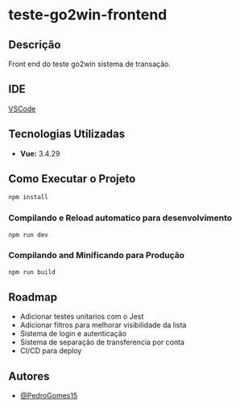 # teste-go2win-frontend

## Descrição

Front end do teste go2win sistema de transação.

## IDE

[VSCode](https://code.visualstudio.com/)

## Tecnologias Utilizadas

- **Vue:** 3.4.29

## Como Executar o Projeto

```sh
npm install
```

### Compilando e Reload automatico para desenvolvimento

```sh
npm run dev
```

### Compilando and Minificando para Produção

```sh
npm run build
```

## Roadmap

- Adicionar testes unitarios com o Jest
- Adicionar filtros para melhorar visibilidade da lista
- Sistema de login e autenticação
- Sistema de separação de transferencia por conta
- CI/CD para deploy

## Autores

- [@PedroGomes15](https://github.com/PedroGomes15)
